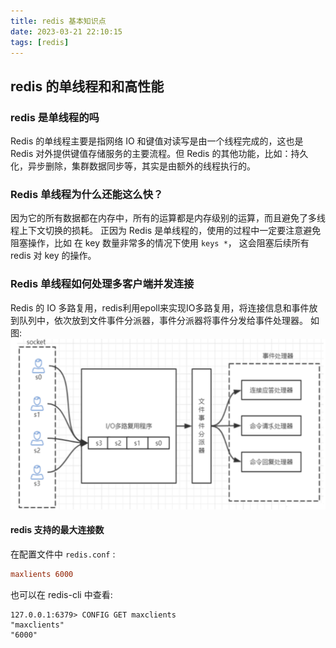 ```yaml
---
title: redis 基本知识点
date: 2023-03-21 22:10:15
tags: [redis]
---
```


## redis 的单线程和和高性能

### redis 是单线程的吗
Redis 的单线程主要是指网络 IO 和键值对读写是由一个线程完成的，这也是 Redis 对外提供键值存储服务的主要流程。但 Redis 的其他功能，比如：持久化，异步删除，集群数据同步等，其实是由额外的线程执行的。

### Redis 单线程为什么还能这么快？

因为它的所有数据都在内存中，所有的运算都是内存级别的运算，而且避免了多线程上下文切换的损耗。
正因为 Redis 是单线程的，使用的过程中一定要注意避免阻塞操作，比如 在 key 数量非常多的情况下使用 `keys *`， 这会阻塞后续所有 redis 对 key 的操作。

### Redis 单线程如何处理多客户端并发连接

Redis 的 IO 多路复用，redis利用epoll来实现IO多路复用，将连接信息和事件放到队列中，依次放到文件事件分派器，事件分派器将事件分发给事件处理器。
如图:
![](../images/2023-03-22-08-29-42.png)

#### redis 支持的最大连接数
在配置文件中 `redis.conf` :

```conf
maxlients 6000
```

也可以在 redis-cli 中查看:

```shell
127.0.0.1:6379> CONFIG GET maxclients
"maxclients"
"6000"
```

